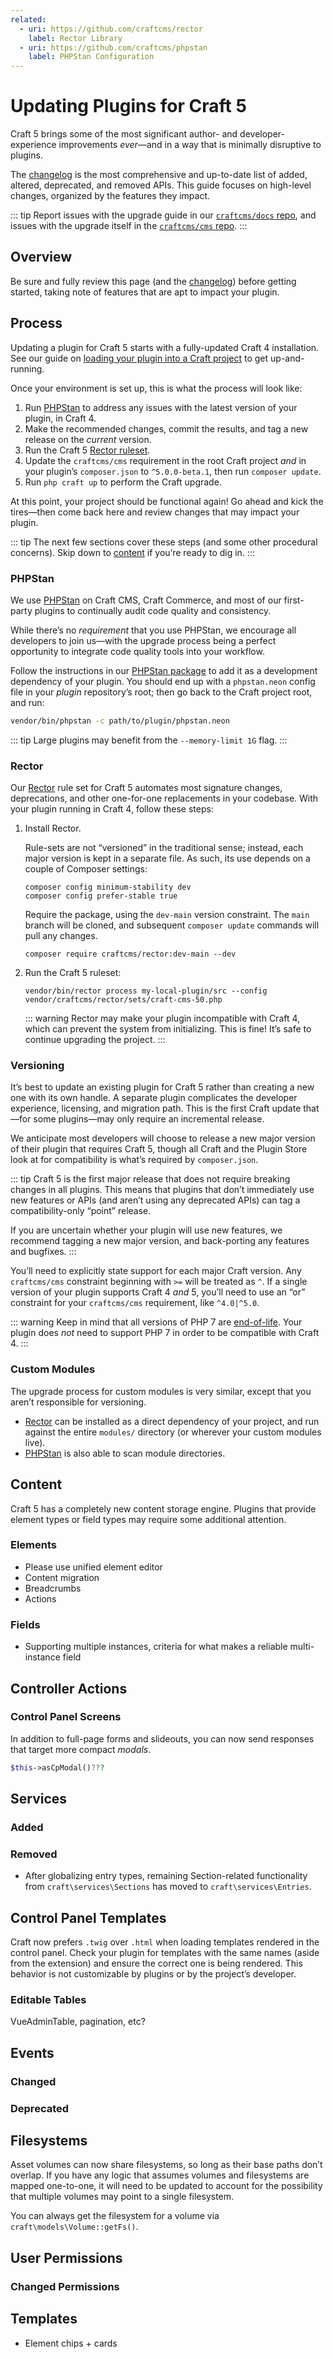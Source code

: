 ```yaml
---
related:
  - uri: https://github.com/craftcms/rector
    label: Rector Library
  - uri: https://github.com/craftcms/phpstan
    label: PHPStan Configuration
---
```


# Updating Plugins for Craft 5

Craft 5 brings some of the most significant author- and developer-experience improvements _ever_—and in a way that is minimally disruptive to plugins.

The [changelog](https://github.com/craftcms/cms/blob/5.0/CHANGELOG.md) is the most comprehensive and up-to-date list of added, altered, deprecated, and removed APIs. This guide focuses on high-level changes, organized by the features they impact.

::: tip
Report issues with the upgrade guide in our [`craftcms/docs` repo](https://github.com/craftcms/docs/issues/new), and issues with the upgrade itself in the [`craftcms/cms` repo](https://github.com/craftcms/cms/issues/new?labels=bug%2Ccraft5&projects=&template=BUG-REPORT-V5.yml&title=%5B5.x%5D%3A+).
:::

## Overview

Be sure and fully review this page (and the [changelog](https://github.com/craftcms/cms/blob/5.0/CHANGELOG.md)) before getting started, taking note of features that are apt to impact your plugin.

## Process

Updating a plugin for Craft 5 starts with a fully-updated Craft 4 installation. See our guide on [loading your plugin into a Craft project](plugin-guide.md#loading-your-plugin-into-a-craft-project) to get up-and-running.

Once your environment is set up, this is what the process will look like:

1. Run [PHPStan](#phpstan) to address any issues with the latest version of your plugin, in Craft 4.
1. Make the recommended changes, commit the results, and tag a new release on the _current_ version.
1. Run the Craft 5 [Rector ruleset](#rector).
1. Update the `craftcms/cms` requirement in the root Craft project _and_ in your plugin’s `composer.json` to `^5.0.0-beta.1`, then run `composer update`.
1. Run `php craft up` to perform the Craft upgrade.

At this point, your project should be functional again! Go ahead and kick the tires—then come back here and review changes that may impact your plugin.

::: tip
The next few sections cover these steps (and some other procedural concerns). Skip down to [content](#content) if you’re ready to dig in.
:::

### PHPStan

We use [PHPStan](https://github.com/phpstan/phpstan) on Craft CMS, Craft Commerce, and most of our first-party plugins to continually audit code quality and consistency.

While there’s no _requirement_ that you use PHPStan, we encourage all developers to join us—with the upgrade process being a perfect opportunity to integrate code quality tools into your workflow.

Follow the instructions in our [PHPStan package](https://github.com/craftcms/phpstan) to add it as a development dependency of your plugin. You should end up with a `phpstan.neon` config file in your _plugin_ repository’s root; then go back to the Craft project root, and run:

```bash
vendor/bin/phpstan -c path/to/plugin/phpstan.neon
```

::: tip
Large plugins may benefit from the `--memory-limit 1G` flag.
:::

### Rector

Our [Rector](https://github.com/craftcms/rector) rule set for Craft 5 automates most signature changes, deprecations, and other one-for-one replacements in your codebase. With your plugin running in Craft 4, follow these steps:

1. Install Rector.

    Rule-sets are not “versioned” in the traditional sense; instead, each major version is kept in a separate file. As such, its use depends on a couple of Composer settings:

    ```
    composer config minimum-stability dev
    composer config prefer-stable true
    ```

    Require the package, using the `dev-main` version constraint. The `main` branch will be cloned, and subsequent `composer update` commands will pull any changes.

    ```
    composer require craftcms/rector:dev-main --dev
    ```

1. Run the Craft 5 ruleset:

    ```
    vendor/bin/rector process my-local-plugin/src --config vendor/craftcms/rector/sets/craft-cms-50.php
    ```

    ::: warning
    Rector may make your plugin incompatible with Craft 4, which can prevent the system from initializing. This is fine! It’s safe to continue upgrading the project.
    :::

### Versioning

It’s best to update an existing plugin for Craft 5 rather than creating a new one with its own handle. A separate plugin complicates the developer experience, licensing, and migration path. This is the first Craft update that—for some plugins—may only require an incremental release.

We anticipate most developers will choose to release a new major version of their plugin that requires Craft 5, though all Craft and the Plugin Store look at for compatibility is what’s required by `composer.json`.

::: tip
Craft 5 is the first major release that does not require breaking changes in all plugins. This means that plugins that don’t immediately use new features or APIs (and aren’t using any deprecated APIs) can tag a compatibility-only “point” release.

If you are uncertain whether your plugin will use new features, we recommend tagging a new major version, and back-porting any features and bugfixes.
:::

You’ll need to explicitly state support for each major Craft version. Any `craftcms/cms` constraint beginning with `>=` will be treated as `^`. If a single version of your plugin supports Craft 4 _and_ 5, you’ll need to use an “or” constraint for your `craftcms/cms` requirement, like `^4.0|^5.0`.

::: warning
Keep in mind that all versions of PHP 7 are [end-of-life](https://www.php.net/supported-versions.php). Your plugin does _not_ need to support PHP 7 in order to be compatible with Craft 4.
:::

### Custom Modules

The upgrade process for custom modules is very similar, except that you aren’t responsible for versioning.

- [Rector](#rector) can be installed as a direct dependency of your project, and run against the entire `modules/` directory (or wherever your custom modules live).
- [PHPStan](#phpstan) is also able to scan module directories.

## Content

Craft 5 has a completely new content storage engine. Plugins that provide element types or field types may require some additional attention.

### Elements

- Please use unified element editor
- Content migration
- Breadcrumbs
- Actions

### Fields

- Supporting multiple instances, criteria for what makes a reliable multi-instance field


## Controller Actions

### Control Panel Screens

In addition to full-page forms and slideouts, you can now send responses that target more compact _modals_.

```php
$this->asCpModal()???
```

## Services

### Added

### Removed

- After globalizing entry types, remaining Section-related functionality from `craft\services\Sections` has moved to `craft\services\Entries`.

## Control Panel Templates

Craft now prefers `.twig` over `.html` when loading templates rendered in the control panel. Check your plugin for templates with the same names (aside from the extension) and ensure the correct one is being rendered. This behavior is not customizable by plugins or by the project’s developer.

### Editable Tables

VueAdminTable, pagination, etc?

## Events

### Changed

### Deprecated


## Filesystems

Asset volumes can now share filesystems, so long as their base paths don’t overlap. If you have any logic that assumes volumes and filesystems are mapped one-to-one, it will need to be updated to account for the possibility that multiple volumes may point to a single filesystem.

You can always get the filesystem for a volume via `craft\models\Volume::getFs()`.

## User Permissions

### Changed Permissions


## Templates

- Element chips + cards
